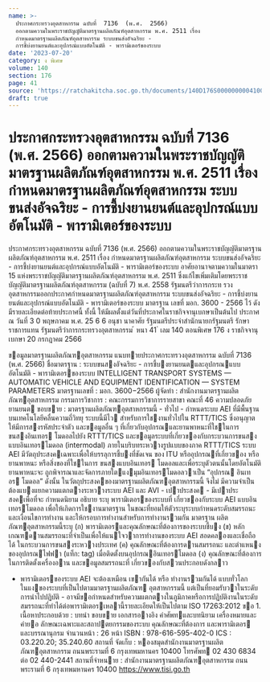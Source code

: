 ```yaml
---
name: >-
  ประกาศกระทรวงอุตสาหกรรม ฉบับที่  7136  (พ.ศ.  2566)
  ออกตามความในพระราชบัญญัติมาตรฐานผลิตภัณฑ์อุตสาหกรรม พ.ศ. 2511 เรื่อง 
  กำหนดมาตรฐานผลิตภัณฑ์อุตสาหกรรม ระบบขนส่งอัจฉริยะ -
  การชี้บ่งยานยนต์และอุปกรณ์แบบอัตโนมัติ - พารามิเตอร์ของระบบ
date: '2023-07-20'
category: ง พิเศษ
volume: 140
section: 176
page: 41
source: 'https://ratchakitcha.soc.go.th/documents/140D176S0000000004100.pdf'
draft: true
---
```


# ประกาศกระทรวงอุตสาหกรรม ฉบับที่  7136  (พ.ศ.  2566) ออกตามความในพระราชบัญญัติมาตรฐานผลิตภัณฑ์อุตสาหกรรม พ.ศ. 2511 เรื่อง  กำหนดมาตรฐานผลิตภัณฑ์อุตสาหกรรม ระบบขนส่งอัจฉริยะ - การชี้บ่งยานยนต์และอุปกรณ์แบบอัตโนมัติ - พารามิเตอร์ของระบบ

ประกาศกระทรวงอุตสาหกรรม ฉบับที่ 7136 (พ.ศ. 2566) ออกตามความในพระราชบัญญัติมาตรฐานผลิตภัณฑ์อุตสาหกรรม พ.ศ. 2511 เรื่อง กำหนดมาตรฐานผลิตภัณฑ์อุตสาหกรรม ระบบขนส่งอัจฉริยะ - การชี้บ่งยานยนต์และอุปกรณ์แบบอัตโนมัติ - พารามิเตอร์ของระบบ อาศัยอานาจตามความในมาตรา 15 แห่งพระราชบัญญัติมาตรฐานผลิตภัณฑ์อุตสาหกรรม พ.ศ. 2511 ซึ่งแก้ไขเพิ่มเติมโดยพระราชบัญญัติมาตรฐานผลิตภัณฑ์อุตสาหกรรม (ฉบับที่ 7) พ.ศ. 2558 รัฐมนตรีว่าการกระท รวงอุตสาหกรรมออกประกาศกำหนดมาตรฐานผลิตภัณฑ์อุตสาหกรรม ระบบขนส่งอัจฉริยะ - การชี้บ่งยานยนต์และอุปกรณ์แบบอัตโนมัติ - พารามิเตอร์ของระบบ มาตรฐาน เลขที่ มอก. 3600 - 2566 ไว้ ดังมีรายละเอียดต่อท้ายประกาศนี้ ทั้งนี้ ให้มีผลตั้งแต่วันที่ประกาศในราชกิจจานุเบกษาเป็นต้นไป ประกาศ ณ วันที่ 3 0 พฤษภาคม พ.ศ. 25 6 6 อนุชา นาคาศัย รัฐมนตรีประจำสำนักนายกรัฐมนตรี รักษาราชการแทน รัฐมนตรีว่าการกระทรวงอุตสาหกรรม ้ หนา 41 ่ เลม 140 ตอนพิเศษ 176 ง ราชกิจจานุเบกษา 20 กรกฎาคม 2566

ขอมูลมาตรฐานผลิตภัณฑอุตสาหกรรม แนบทายประกาศกระทรวงอุตสาหกรรม ฉบับที่ 7136 (พ.ศ. 2566) ชื่อมาตรฐาน : ระบบขนสงอัจฉริยะ - การชี้บงยานยนตและอุปกรณแบบอัตโนมัติ - พารามิเตอรของระบบ INTELLIGENT TRANSPORT SYSTEMS — AUTOMATIC VEHICLE AND EQUIPMENT IDENTIFICATION — SYSTEM PARAMETERS มาตรฐานเลขที่ : มอก. 3600−2566 ผู้จัดทํา : สํานักงานมาตรฐานผลิตภัณฑอุตสาหกรรม กรรมการวิชาการ : คณะกรรมการวิชาการรายสาขา คณะที่ 46 ความปลอดภัยยานยนต ขอบขาย : มาตรฐานผลิตภัณฑอุตสาหกรรมนี้ - ทั่วไป - กําหนดระบบ AEI ที่มีพื้นฐานบนเทคโนโลยีคลื่นความถี่วิทยุ ระบบนี้มีไว สําหรับการใชงานทั่วไปใน RTTT/TICS ซึ่งอนุญาตให้มีการสงรหัสประจําตัว และขอมูลอื่น ๆ ที่เกี่ยวกับอุปกรณและยานพาหนะที่ใชในการขนสงอินเทอร โมดอลไปยัง RTTT/TICS และขอมูลระบบที่เกี่ยวของกับกระบวนการขนสง แบบอินเทอรโมดอล (intermodal) ภายในบริบทระหวางรูปแบบของภาค RTTT/TICS ระบบ AEI มีวัตถุประสงคเฉพาะเพื่อให้บรรลุการชี้บงที่ชัดเจน ของ ITU หรืออุปกรณที่เกี่ยวของ หรือยานพาหนะ หรือสิ่งของที่ใชในการ ขนสงแบบอินเทอร โมดอลและเพื่อระบุตัวตนนั้นโดยอัตโนมัติ ยานพาหนะจะ ถูกพิจารณาและจัดการภายใตแงมุมอินเทอรโมดอลวาเป็น “อุปกรณ อินเทอร โมดอล” ดังนั้น ในวัตถุประสงคของมาตรฐานผลิตภัณฑอุตสาหกรรมนี้ จึงไม่ มีความจําเป็นต้องแบงแยกความแตกตางระหวางระบบ AEI และ AVI - เปาประสงค - มีเปาประสงคเพื่อที่จะ กําหนดนิยาม อธิบาย ระบุ พารามิเตอรของระบบที่ เกี่ยวของกับระบบ AEI แบบอินเทอรโมดอล เพื่อให้เกิดการใชงานมาตรฐาน ในขณะที่ยอมให้ตัวระบุระบบกําหนดระดับสมรรถนะและเงื่อนไขการทํางาน และให้กรอบการทํางานสําหรับการทํางานรวมกัน มาตรฐาน ผลิตภัณฑอุตสาหกรรมนี้ระบุ (ก) พารามิเตอรและคุณลักษณะที่ต้องการของระบบชี้บง (ข) หลักเกณฑดานสมรรถนะที่จําเป็นเพื่อให้แนใจวาการทํางานของระบบ AEI สอดคลองและเชื่อถือได้ ในกระบวนการขนสงระหวางประเทศ (ค) คุณลักษณะที่ต้องการดานสมรรถนะ และตําแหนงของอุปกรณไฟฟา (แท็ก: tag) เมื่อติดตั้งบนอุปกรณอินเทอรโมดอล (ง) คุณลักษณะที่ต้องการในการติดตั้งเครื่องอาน และขอมูลสมรรถนะที่ เกี่ยวของกับสวนประกอบดังกลาว

- พารามิเตอรของระบบ AEI จะต้องเหมือน เขากันได้ หรือ ทํางานรวมกันได้ แบบทั่วโลก ในแงของระบบที่เป็นไปตามมาตรฐานผลิตภัณฑ อุตสาหกรรมนี้ แต่เป็นที่ยอมรับวาในระดับการนําไปปฏิบัติ - อาจมีขอกําหนดสําหรับความแตกตางในภูมิภาคหรือการปฏิบัติงานในระดับ สมรรถนะที่ทําได้ต่อพารามิเตอรเหลานี้รายละเอียดให้เป็นไปตาม ISO 17263:2012 ขอ 1. เนื้อหาประกอบด้วย : บทนํา ขอบขาย เอกสารอางอิง คําศัพทและบทนิยาม เครื่องหมายและคํายอ ลักษณะเฉพาะและสถาปตยกรรมของระบบ คุณลักษณะที่ต้องการ และพารามิเตอร และบรรณานุกรม จํานวนหน้า : 26 หน้า ISBN : 978-616-595-402-0 ICS : 03.220.20; 35.240.60 สถานที่ จัดเก็บ : หองสมุดสํานักงานมาตรฐานผลิตภัณฑอุตสาหกรรม ถนนพระรามที่ 6 กรุงเทพมหานคร 10400 โทรศัพท 02 430 6834 ต่อ 02 440-2441 สถานที่จําหนาย : สํานักงานมาตรฐานผลิตภัณฑอุตสาหกรรม ถนนพระรามที่ 6 กรุงเทพมหานคร 10400 https://www.tisi.go.th
